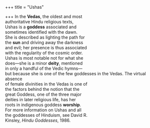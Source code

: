 +++
title = "Ushas"

+++
In the **Vedas**, the oldest and most  
authoritative Hindu religious texts,  
Ushas is a **goddess** associated and  
sometimes identified with the dawn.  
She is described as lighting the path for  
the **sun** and driving away the darkness  
and evil; her presence is thus associated  
with the regularity of the cosmic order.  
Ushas is most notable not for what she  
does—she is a minor **deity**, mentioned  
in only a handful of the Vedic hymns—  
but because she is one of the few goddesses in the Vedas. The virtual absence  
of female divinities in the Vedas is one of  
the factors behind the notion that the  
great Goddess, one of the three major  
deities in later religious life, has her  
roots in indigenous goddess **worship**.  
For more information on Ushas and all  
the goddesses of Hinduism, see David R.  
Kinsley, *Hindu Goddesses*, 1986.